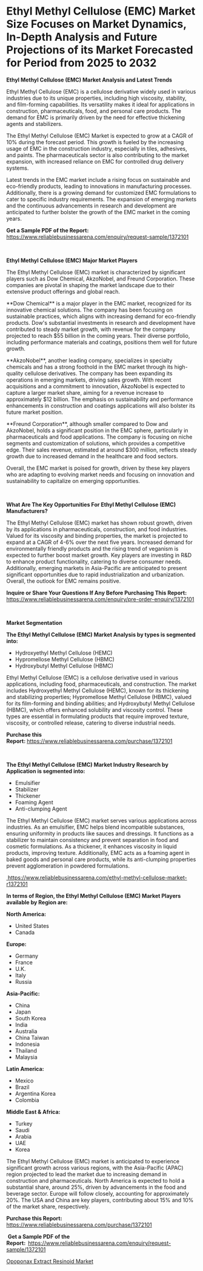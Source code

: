 <p><h1>Ethyl Methyl Cellulose (EMC) Market Size Focuses on Market Dynamics, In-Depth Analysis and Future Projections of its Market Forecasted for Period from 2025 to 2032</h1></p><p><strong>Ethyl Methyl Cellulose (EMC) Market Analysis and Latest Trends</strong></p>
<p><p>Ethyl Methyl Cellulose (EMC) is a cellulose derivative widely used in various industries due to its unique properties, including high viscosity, stability, and film-forming capabilities. Its versatility makes it ideal for applications in construction, pharmaceuticals, food, and personal care products. The demand for EMC is primarily driven by the need for effective thickening agents and stabilizers.</p><p>The Ethyl Methyl Cellulose (EMC) Market is expected to grow at a CAGR of 10% during the forecast period. This growth is fueled by the increasing usage of EMC in the construction industry, especially in tiles, adhesives, and paints. The pharmaceuticals sector is also contributing to the market expansion, with increased reliance on EMC for controlled drug delivery systems. </p><p>Latest trends in the EMC market include a rising focus on sustainable and eco-friendly products, leading to innovations in manufacturing processes. Additionally, there is a growing demand for customized EMC formulations to cater to specific industry requirements. The expansion of emerging markets and the continuous advancements in research and development are anticipated to further bolster the growth of the EMC market in the coming years.</p></p>
<p><strong>Get a Sample PDF of the Report:&nbsp;</strong> <a href="https://www.reliablebusinessarena.com/enquiry/request-sample/1372101?utm_campaign=2822&utm_medium=2&utm_source=Github&utm_content=ia&utm_term=22032025&utm_id=ethyl-methyl-cellulose-emc">https://www.reliablebusinessarena.com/enquiry/request-sample/1372101</a></p>
<p>&nbsp;</p>
<p><strong>Ethyl Methyl Cellulose (EMC) Major Market Players</strong></p>
<p><p>The Ethyl Methyl Cellulose (EMC) market is characterized by significant players such as Dow Chemical, AkzoNobel, and Freund Corporation. These companies are pivotal in shaping the market landscape due to their extensive product offerings and global reach.</p><p>**Dow Chemical** is a major player in the EMC market, recognized for its innovative chemical solutions. The company has been focusing on sustainable practices, which aligns with increasing demand for eco-friendly products. Dow's substantial investments in research and development have contributed to steady market growth, with revenue for the company projected to reach $55 billion in the coming years. Their diverse portfolio, including performance materials and coatings, positions them well for future growth.</p><p>**AkzoNobel**, another leading company, specializes in specialty chemicals and has a strong foothold in the EMC market through its high-quality cellulose derivatives. The company has been expanding its operations in emerging markets, driving sales growth. With recent acquisitions and a commitment to innovation, AkzoNobel is expected to capture a larger market share, aiming for a revenue increase to approximately $12 billion. The emphasis on sustainability and performance enhancements in construction and coatings applications will also bolster its future market position.</p><p>**Freund Corporation**, although smaller compared to Dow and AkzoNobel, holds a significant position in the EMC sphere, particularly in pharmaceuticals and food applications. The company is focusing on niche segments and customization of solutions, which provides a competitive edge. Their sales revenue, estimated at around $300 million, reflects steady growth due to increased demand in the healthcare and food sectors.</p><p>Overall, the EMC market is poised for growth, driven by these key players who are adapting to evolving market needs and focusing on innovation and sustainability to capitalize on emerging opportunities.</p></p>
<p>&nbsp;</p>
<p><strong>What Are The Key Opportunities For Ethyl Methyl Cellulose (EMC) Manufacturers?</strong></p>
<p><p>The Ethyl Methyl Cellulose (EMC) market has shown robust growth, driven by its applications in pharmaceuticals, construction, and food industries. Valued for its viscosity and binding properties, the market is projected to expand at a CAGR of 4-6% over the next five years. Increased demand for environmentally friendly products and the rising trend of veganism is expected to further boost market growth. Key players are investing in R&D to enhance product functionality, catering to diverse consumer needs. Additionally, emerging markets in Asia-Pacific are anticipated to present significant opportunities due to rapid industrialization and urbanization. Overall, the outlook for EMC remains positive.</p></p>
<p><strong>Inquire or Share Your Questions If Any Before Purchasing This Report:</strong> <a href="https://www.reliablebusinessarena.com/enquiry/pre-order-enquiry/1372101?utm_campaign=2822&utm_medium=2&utm_source=Github&utm_content=ia&utm_term=22032025&utm_id=ethyl-methyl-cellulose-emc">https://www.reliablebusinessarena.com/enquiry/pre-order-enquiry/1372101</a></p>
<p>&nbsp;</p>
<p><strong>Market Segmentation</strong></p>
<p><strong>The Ethyl Methyl Cellulose (EMC) Market Analysis by types is segmented into:</strong></p>
<p><ul><li>Hydroxyethyl Methyl Cellulose (HEMC)</li><li>Hypromellose Methyl Cellulose (HBMC)</li><li>Hydroxybutyl Methyl Cellulose (HBMC)</li></ul></p>
<p><p>Ethyl Methyl Cellulose (EMC) is a cellulose derivative used in various applications, including food, pharmaceuticals, and construction. The market includes Hydroxyethyl Methyl Cellulose (HEMC), known for its thickening and stabilizing properties; Hypromellose Methyl Cellulose (HBMC), valued for its film-forming and binding abilities; and Hydroxybutyl Methyl Cellulose (HBMC), which offers enhanced solubility and viscosity control. These types are essential in formulating products that require improved texture, viscosity, or controlled release, catering to diverse industrial needs.</p></p>
<p><strong>Purchase this Report:&nbsp;</strong><a href="https://www.reliablebusinessarena.com/purchase/1372101?utm_campaign=2822&utm_medium=2&utm_source=Github&utm_content=ia&utm_term=22032025&utm_id=ethyl-methyl-cellulose-emc">https://www.reliablebusinessarena.com/purchase/1372101</a></p>
<p>&nbsp;</p>
<p><strong>The Ethyl Methyl Cellulose (EMC) Market Industry Research by Application is segmented into:</strong></p>
<p><ul><li>Emulsifier</li><li>Stabilizer</li><li>Thickener</li><li>Foaming Agent</li><li>Anti-clumping Agent</li></ul></p>
<p><p>The Ethyl Methyl Cellulose (EMC) market serves various applications across industries. As an emulsifier, EMC helps blend incompatible substances, ensuring uniformity in products like sauces and dressings. It functions as a stabilizer to maintain consistency and prevent separation in food and cosmetic formulations. As a thickener, it enhances viscosity in liquid products, improving texture. Additionally, EMC acts as a foaming agent in baked goods and personal care products, while its anti-clumping properties prevent agglomeration in powdered formulations.</p></p>
<p><a href="https://www.reliablebusinessarena.com/ethyl-methyl-cellulose-market-r1372101?utm_campaign=2822&utm_medium=2&utm_source=Github&utm_content=ia&utm_term=22032025&utm_id=ethyl-methyl-cellulose-emc">&nbsp;https://www.reliablebusinessarena.com/ethyl-methyl-cellulose-market-r1372101</a></p>
<p><strong>In terms of Region, the Ethyl Methyl Cellulose (EMC) Market Players available by Region are:</strong></p>
<p>
    <p> <strong> North America: </strong>
        <ul>
            <li>United States</li>
            <li>Canada</li>
        </ul>
        </p> 
    <p> <strong> Europe: </strong>
        <ul>
            <li>Germany</li>
            <li>France</li>
            <li>U.K.</li>
            <li>Italy</li>
            <li>Russia</li>
        </ul>
        </p> 
    <p> <strong> Asia-Pacific: </strong>
        <ul>
            <li>China</li>
            <li>Japan</li>
            <li>South Korea</li>
            <li>India</li>
            <li>Australia</li>
            <li>China Taiwan</li>
            <li>Indonesia</li>
            <li>Thailand</li>
            <li>Malaysia</li>
        </ul>
        </p> 
    <p> <strong> Latin America: </strong>
        <ul>
            <li>Mexico</li>
            <li>Brazil</li>
            <li>Argentina Korea</li>
            <li>Colombia</li>
        </ul>
        </p> 
    <p> <strong> Middle East & Africa: </strong>
        <ul>
            <li>Turkey</li>
            <li>Saudi</li>
            <li>Arabia</li>
            <li>UAE</li>
            <li>Korea</li>
        </ul>
    </p>
    </p>
<p><p>The Ethyl Methyl Cellulose (EMC) market is anticipated to experience significant growth across various regions, with the Asia-Pacific (APAC) region projected to lead the market due to increasing demand in construction and pharmaceuticals. North America is expected to hold a substantial share, around 25%, driven by advancements in the food and beverage sector. Europe will follow closely, accounting for approximately 20%. The USA and China are key players, contributing about 15% and 10% of the market share, respectively.</p></p>
<p><strong>Purchase this Report: </strong><a href="https://www.reliablebusinessarena.com/purchase/1372101?utm_campaign=2822&utm_medium=2&utm_source=Github&utm_content=ia&utm_term=22032025&utm_id=ethyl-methyl-cellulose-emc">https://www.reliablebusinessarena.com/purchase/1372101</a></p>
<p>&nbsp;<strong>Get a Sample PDF of the Report:&nbsp;&nbsp;</strong><a href="https://www.reliablebusinessarena.com/enquiry/request-sample/1372101?utm_campaign=2822&utm_medium=2&utm_source=Github&utm_content=ia&utm_term=22032025&utm_id=ethyl-methyl-cellulose-emc">https://www.reliablebusinessarena.com/enquiry/request-sample/1372101</a></p>
<p><strong></strong></p>
<p><p><a href="https://github.com/chikenmhamdi/Market-Research-Report-List-1/blob/main/opoponax-extract-resinoid-market.md?utm_campaign=2822&utm_medium=2&utm_source=Github&utm_content=ia&utm_term=22032025&utm_id=ethyl-methyl-cellulose-emc">Opoponax Extract Resinoid Market</a></p></p>
